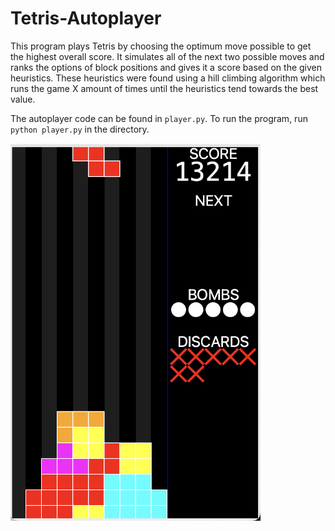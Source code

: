 # Tetris-Autoplayer

This program plays Tetris by choosing the optimum move possible to get the highest overall score. It simulates all of the next two possible moves and ranks the options of block positions and gives it a score based on the given heuristics. These heuristics were found using a hill climbing algorithm which runs the game X amount of times until the heuristics tend towards the best value.

The autoplayer code can be found in `player.py`. To run the program, run `python player.py` in the directory.

<img src="tetris.png" alt="Screenshot" width="400"/>
